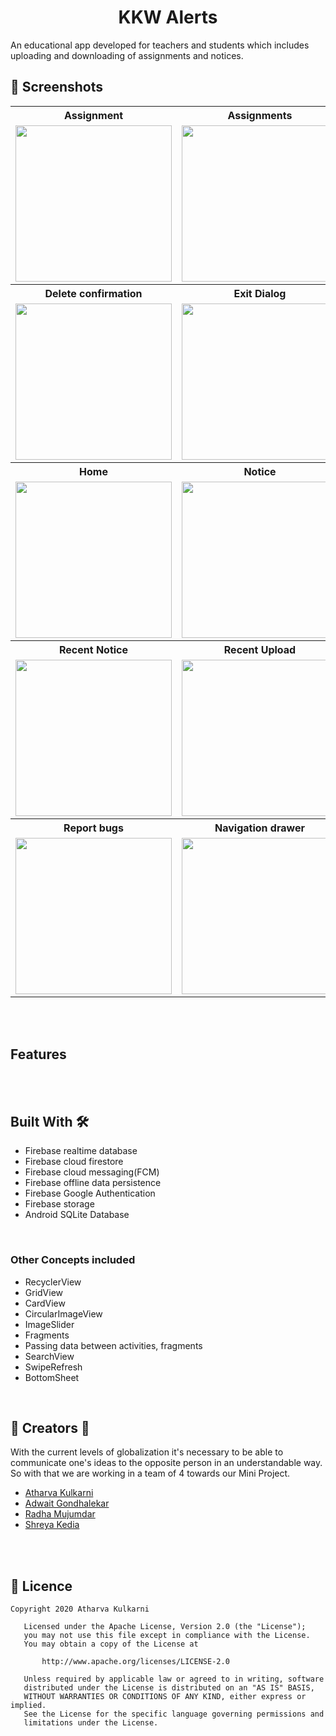 # <div align="center">KKW Alerts</div>

An educational app developed for teachers and students which includes uploading and downloading of assignments and notices.



## 📸 Screenshots

<table>
  <tr>
    <th>Assignment</th>
    <th>Assignments</th>
    <th>Date picker</th>
  </tr>
  <tr>
    <td><img src="https://user-images.githubusercontent.com/47221267/99143611-de2d9580-2684-11eb-8f1e-ca7c1c3d89b5.jpg" width="250px"></td>
    <td><img src="https://user-images.githubusercontent.com/47221267/99143843-cbb45b80-2686-11eb-9133-addb8f7048a2.jpg" width="250px"></td>
    <td><img src="https://user-images.githubusercontent.com/47221267/99143880-1a61f580-2687-11eb-9e5c-a09e4f5b671d.jpg" width="250px"></td>
  </tr>
  
  <tr>
    <th>Delete confirmation</th>
    <th>Exit Dialog</th>
    <th>Filters</th>
  </tr>
  <tr>
    <td><img src="https://user-images.githubusercontent.com/47221267/99143936-b0961b80-2687-11eb-89f8-a653386aea19.jpg" width="250px"></td>
    <td><img src="https://user-images.githubusercontent.com/47221267/99144041-96107200-2688-11eb-9dc0-d2678bea746a.jpg" width="250px"></td>
    <td><img src="https://user-images.githubusercontent.com/47221267/99144137-3797c380-2689-11eb-81c8-494837d389ef.jpg" width="250px"></td>
  </tr>
  
  <tr>
    <th>Home</th>
    <th>Notice</th>
    <th>Notices</th>
  </tr>
  <tr>
    <td><img src="https://user-images.githubusercontent.com/47221267/99144295-b2ada980-268a-11eb-9c13-3b5965780575.jpg" width="250px"></td>
    <td><img src="https://user-images.githubusercontent.com/47221267/99144363-2d76c480-268b-11eb-8cb1-de67e47c284d.jpg" width="250px"></td>
    <td><img src="https://user-images.githubusercontent.com/47221267/99144437-e3daa980-268b-11eb-9703-b43376cb2abc.jpg" width="250px"></td>
  </tr>
  
  <tr>
    <th>Recent Notice</th>
    <th>Recent Upload</th>
    <th>Recent Uploads</th>
  </tr>
  <tr>
    <td><img src="https://user-images.githubusercontent.com/47221267/99144458-171d3880-268c-11eb-93cc-6a312528dfda.jpg" width="250px"></td>
    <td><img src="https://user-images.githubusercontent.com/47221267/99144509-84c96480-268c-11eb-9042-237755de637d.jpg" width="250px"></td>
    <td><img src="https://user-images.githubusercontent.com/47221267/99144553-cc4ff080-268c-11eb-80d8-0854e14f60f4.jpg" width="250px"></td>
  </tr>
  
  <tr>
    <th>Report bugs</th>
    <th>Navigation drawer</th>
    <th>Upload</th>
  </tr>
  <tr>
    <td><img src="https://user-images.githubusercontent.com/47221267/99144602-294ba680-268d-11eb-8353-def75152de2d.jpg" width="250px"></td>
    <td><img src="https://user-images.githubusercontent.com/47221267/99144618-5435fa80-268d-11eb-9bf9-f0828a03227d.jpg" width="250px"></td>
    <td><img src="https://user-images.githubusercontent.com/47221267/99144643-87788980-268d-11eb-8489-cbac6928145f.jpg" width="250px"></td>
  </tr>
</table>


<BR><BR>
   
## Features

<BR><BR>
  
  
## Built With 🛠

- Firebase realtime database
- Firebase cloud firestore
- Firebase cloud messaging(FCM)
- Firebase offline data persistence
- Firebase Google Authentication
- Firebase storage
- Android SQLite Database

<BR>

### Other Concepts included
- RecyclerView
- GridView
- CardView
- CircularImageView
- ImageSlider
- Fragments
- Passing data between activities, fragments
- SearchView
- SwipeRefresh
- BottomSheet

<BR>

## 📱 Creators  🤝

  With the current levels of globalization it's necessary to be able to communicate one's ideas to the opposite person in an understandable way. <BR> So with that we are working in a team of 4 towards our Mini Project.
- [Atharva Kulkarni](https://kulkarniatharva.github.io)
- [Adwait Gondhalekar](https://github.com/adwaitgondhalekar)
- [Radha Mujumdar](https://github.com/radhamujumdar)
- [Shreya Kedia](https://github.com/shreya-kedia)



<BR><BR>
  
  
   
 ## 📜 Licence

```
Copyright 2020 Atharva Kulkarni

   Licensed under the Apache License, Version 2.0 (the "License");
   you may not use this file except in compliance with the License.
   You may obtain a copy of the License at

       http://www.apache.org/licenses/LICENSE-2.0

   Unless required by applicable law or agreed to in writing, software
   distributed under the License is distributed on an "AS IS" BASIS,
   WITHOUT WARRANTIES OR CONDITIONS OF ANY KIND, either express or implied.
   See the License for the specific language governing permissions and
   limitations under the License.
   
   ```
